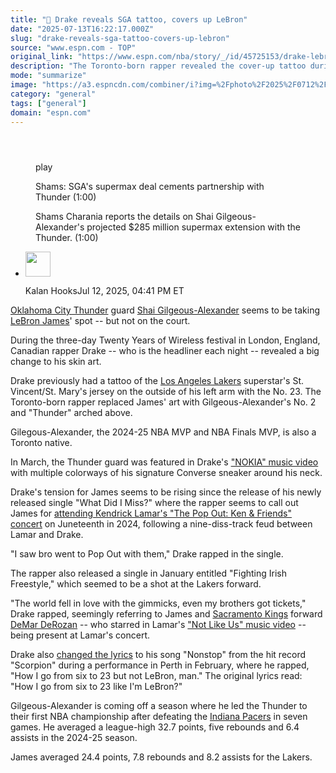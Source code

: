 ```yaml
---
title: "🎵 Drake reveals SGA tattoo, covers up LeBron"
date: "2025-07-13T16:22:17.000Z"
slug: "drake-reveals-sga-tattoo-covers-up-lebron"
source: "www.espn.com - TOP"
original_link: "https://www.espn.com/nba/story/_/id/45725153/drake-lebron-james-los-angeles-lakers-tattoo-cover-shai-gilgeous-alexander-oklahoma-city-thunder"
description: "The Toronto-born rapper revealed the cover-up tattoo during a three-day festival in London."
mode: "summarize"
image: "https://a3.espncdn.com/combiner/i?img=%2Fphoto%2F2025%2F0712%2Fr1518176_1296x729_16%2D9.jpg"
category: "general"
tags: ["general"]
domain: "espn.com"
---
```

<div id="readability-page-1" class="page"><section id="article-feed" data-behavior="author_overlay article_header_news_feed_item_meta article_legal_footer"><article data-id="45725153" data-behavior="story_scroll story_progress iframe" data-src="/nba/story/_/id/45725153/drake-lebron-james-los-angeles-lakers-tattoo-cover-shai-gilgeous-alexander-oklahoma-city-thunder"><div><header></header><figure data-video="watch,640,360,45636664,whitelist-BO|NG|NZ|GQ|AS|KE|SN|AI|PE|BM|GT|CI|MZ|BF|DO|VG|PY|EC|SX|LS|LC|CD|ST|VI|CG|BB|GN|NE|CL|VE|SS|CR|GU|SC|PR|TC|CM|MG|UG|BZ|UM|BR|SR|GP|MP|BJ|BI|TZ|CV|BS|KM|TG|ER|ET|FM|TT|GY|JM|ZA|ZW|CF|GD|GH|AW|BW|MS|PA|AM|KY|GF|AU|LR|US|AO|RE|SZ|GA|MX|GM|MW|HT|PW|MH|MF|FJ|MQ|BQ|NA|VC|AG|MU|NI|KN|UY|GW|GB|UK|SL|HN|SV|CO|ZM|CU|RW|ML|" data-cerebro-id="686480db2c1a6662c314019e" data-title="Shams: SGA's supermax deal cements partnership with Thunder" data-source="espn"><div><picture><source srcset="https://a.espncdn.com/combiner/i?img=%2Fmedia%2Fmotion%2F2025%2F0701%2Fdm_250701_sga_sham%2Fdm_250701_sga_sham.jpg&amp;w=943&amp;h=530&amp;cquality=80&amp;format=jpg" media="(min-width: 376px)"><source srcset="https://a.espncdn.com/combiner/i?img=%2Fmedia%2Fmotion%2F2025%2F0701%2Fdm_250701_sga_sham%2Fdm_250701_sga_sham.jpg&amp;w=375&amp;cquality=80, https://a.espncdn.com/combiner/i?img=%2Fmedia%2Fmotion%2F2025%2F0701%2Fdm_250701_sga_sham%2Fdm_250701_sga_sham.jpg&amp;w=750&amp;cquality=40&amp;format=jpg 2x" media="(max-width: 375px)"></picture><p><span data-id="45636664">play</span></p></div><figcaption><div><p><span>Shams: SGA's supermax deal cements partnership with Thunder (1:00)</span></p><p>Shams Charania reports the details on Shai Gilgeous-Alexander's projected $285 million supermax extension with the Thunder. (1:00)</p></div></figcaption></figure><div><div><ul><li><p><img src="https://a.espncdn.com/combiner/i?img=/i/columnists/espn_generic_m.jpg&amp;h=80&amp;w=80&amp;scale=crop" alt="" width="40" height="40"></p><p>Kalan Hooks<span>Jul 12, 2025, 04:41 PM ET</span></p></li></ul></div><p><a data-clubhouse-guid="bd458c44-2d33-47eb-cebc-35d3d4ac595c" href="https://www.espn.com/nba/team/_/name/okc/oklahoma-city-thunder">Oklahoma City Thunder</a> guard <a data-player-guid="4dcec409-3ff9-2881-2bc3-b4289ce6c36d" href="https://www.espn.com/nba/player/_/id/4278073/shai-gilgeous-alexander">Shai Gilgeous-Alexander</a> seems to be taking <a data-player-guid="1f6592b3-ff53-d321-8dc5-6038d48c1786" href="https://www.espn.com/nba/player/_/id/1966/lebron-james">LeBron James</a>' spot -- but not on the court.</p><p>During the three-day Twenty Years of Wireless festival in London, England, Canadian rapper Drake -- who is the headliner each night -- revealed a big change to his skin art.</p><p>Drake previously had a tattoo of the <a data-clubhouse-guid="2876e98b-b9bc-2920-4319-46e6943f8be4" href="https://www.espn.com/nba/team/_/name/lal/los-angeles-lakers">Los Angeles Lakers</a> superstar's St. Vincent/St. Mary's jersey on the outside of his left arm with the No. 23. The Toronto-born rapper replaced James' art with Gilgeous-Alexander's No. 2 and "Thunder" arched above.</p><p>Gilegous-Alexander, the 2024-25 NBA MVP and NBA Finals MVP, is also a Toronto native.</p><blockquote data-instgrm-captioned="" data-instgrm-permalink="https://www.instagram.com/p/DMAwgGwvh2_/?utm_source=ig_embed&amp;utm_campaign=loading" data-instgrm-version="14"></blockquote>
<p>In March, the Thunder guard was featured in Drake's <a href="https://www.espn.com/nba/story/_/id/44492907/shai-gilgeous-alexander-oklahoma-city-thunder-nokia-drake-music-video">"NOKIA" music video</a> with multiple colorways of his signature Converse sneaker around his neck.</p><p>Drake's tension for James seems to be rising since the release of his newly released single "What Did I Miss?" where the rapper seems to call out James for <a href="https://www.espn.com/nba/story/_/id/40390171/lebron-james-westbrook-james-harden-derozan-kendrick-lamar-ken-friends-concert">attending Kendrick Lamar's "The Pop Out: Ken &amp; Friends" concert</a> on Juneteenth in 2024, following a nine-diss-track feud between Lamar and Drake.</p><p>"I saw bro went to Pop Out with them," Drake rapped in the single.</p><p>The rapper also released a single in January entitled "Fighting Irish Freestyle," which seemed to be a shot at the Lakers forward.</p><p>"The world fell in love with the gimmicks, even my brothers got tickets," Drake rapped, seemingly referring to James and <a data-clubhouse-guid="e266c4ea-9af3-1bd8-06fb-fd608fd30e26" href="https://www.espn.com/nba/team/_/name/sac/sacramento-kings">Sacramento Kings</a> forward <a data-player-guid="d942ef5e-c416-b06e-63ac-5f3db14757be" href="https://www.espn.com/nba/player/_/id/3978/demar-derozan">DeMar DeRozan</a> -- who starred in Lamar's <a href="https://www.espn.com/nba/story/_/id/40496977/demar-derozan-cameo-kendrick-lamar-not-us-video">"Not Like Us" music video</a> -- being present at Lamar's concert.</p><p>Drake also <a href="https://www.complex.com/music/a/tracewilliamcowen/drake-changes-nonstop-lebron-lyric">changed the lyrics</a> to his song "Nonstop" from the hit record "Scorpion" during a performance in Perth in February, where he rapped, "How I go from six to 23 but not LeBron, man." The original lyrics read: "How I go from six to 23 like I'm LeBron?"</p><p>Gilgeous-Alexander is coming off a season where he led the Thunder to their first NBA championship after defeating the <a data-clubhouse-guid="547fc042-3e02-4795-9637-9ab84322b625" href="https://www.espn.com/nba/team/_/name/ind/indiana-pacers">Indiana Pacers</a> in seven games. He averaged a league-high 32.7 points, five rebounds and 6.4 assists in the 2024-25 season.</p><p>James averaged 24.4 points, 7.8 rebounds and 8.2 assists for the Lakers.</p>
</div></div></article></section></div>